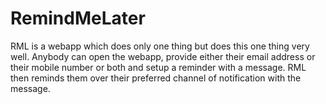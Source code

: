 # RemindMeLater
RML is a webapp which does only one thing but does this one thing very well. Anybody can open the webapp, provide either their email address or their mobile number or both and setup a reminder with a message. RML then reminds them over their preferred channel of notification with the message.
